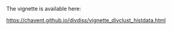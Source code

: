 
The vignette is available here:

https://chavent.github.io/divdiss/vignette_divclust_histdata.html

